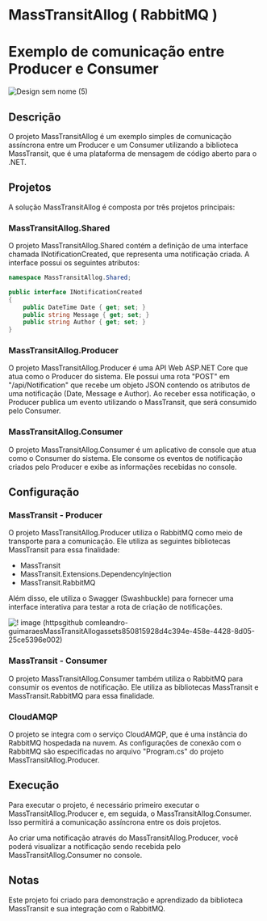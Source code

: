 # MassTransitAllog ( RabbitMQ )
# Exemplo de comunicação entre Producer e Consumer 
![Design sem nome (5)](https://github.com/leandro-guimaraes/MassTransitAllog/assets/85081592/766637cd-a81f-4d98-aa0f-7e36ab7402ff)

## Descrição

O projeto MassTransitAllog é um exemplo simples de comunicação assíncrona entre um Producer e um Consumer utilizando a biblioteca MassTransit, que é uma plataforma de mensagem de código aberto para o .NET.

## Projetos

A solução MassTransitAllog é composta por três projetos principais:

### MassTransitAllog.Shared

O projeto MassTransitAllog.Shared contém a definição de uma interface chamada INotificationCreated, que representa uma notificação criada. A interface possui os seguintes atributos:

```csharp
namespace MassTransitAllog.Shared;

public interface INotificationCreated
{
    public DateTime Date { get; set; }
    public string Message { get; set; }
    public string Author { get; set; }
}
```

### MassTransitAllog.Producer

O projeto MassTransitAllog.Producer é uma API Web ASP.NET Core que atua como o Producer do sistema. Ele possui uma rota "POST" em "/api/Notification" que recebe um objeto JSON contendo os atributos de uma notificação (Date, Message e Author). Ao receber essa notificação, o Producer publica um evento utilizando o MassTransit, que será consumido pelo Consumer.

### MassTransitAllog.Consumer

O projeto MassTransitAllog.Consumer é um aplicativo de console que atua como o Consumer do sistema. Ele consome os eventos de notificação criados pelo Producer e exibe as informações recebidas no console.

## Configuração

### MassTransit - Producer

O projeto MassTransitAllog.Producer utiliza o RabbitMQ como meio de transporte para a comunicação. Ele utiliza as seguintes bibliotecas MassTransit para essa finalidade:

- MassTransit
- MassTransit.Extensions.DependencyInjection
- MassTransit.RabbitMQ

Além disso, ele utiliza o Swagger (Swashbuckle) para fornecer uma interface interativa para testar a rota de criação de notificações.

![! image (httpsgithub comleandro-guimaraesMassTransitAllogassets850815928d4c394e-458e-4428-8d05-25ce5396e002)](https://github.com/leandro-guimaraes/MassTransitAllog/assets/85081592/1e990b47-500e-4f72-9c93-fa91098b8be1)

### MassTransit - Consumer

O projeto MassTransitAllog.Consumer também utiliza o RabbitMQ para consumir os eventos de notificação. Ele utiliza as bibliotecas MassTransit e MassTransit.RabbitMQ para essa finalidade.

### CloudAMQP

O projeto se integra com o serviço CloudAMQP, que é uma instância do RabbitMQ hospedada na nuvem. As configurações de conexão com o RabbitMQ são especificadas no arquivo "Program.cs" do projeto MassTransitAllog.Producer.

## Execução

Para executar o projeto, é necessário primeiro executar o MassTransitAllog.Producer e, em seguida, o MassTransitAllog.Consumer. Isso permitirá a comunicação assíncrona entre os dois projetos.

Ao criar uma notificação através do MassTransitAllog.Producer, você poderá visualizar a notificação sendo recebida pelo MassTransitAllog.Consumer no console.

## Notas

Este projeto foi criado para demonstração e aprendizado da biblioteca MassTransit e sua integração com o RabbitMQ.
